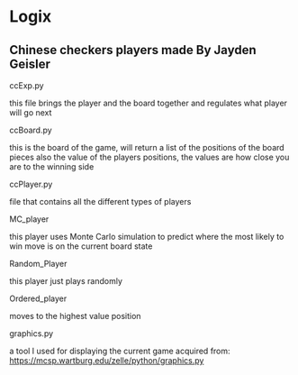 # Logix
 
## Chinese checkers players made By Jayden Geisler 

ccExp.py 

this file brings the player and the board together and regulates what player will go next 

ccBoard.py 

this is the board of the game, will return a list of the positions of the board pieces also the value of the players positions, the values are how close you are to the winning side

ccPlayer.py 

file that contains all the different types of players 

MC_player 

this player uses Monte Carlo simulation to predict where the most likely to win move is on the current board state

Random_Player 

this player just plays randomly 

Ordered_player 

moves to the highest value position

graphics.py 

a tool I used for displaying the current game acquired from:
	https://mcsp.wartburg.edu/zelle/python/graphics.py
